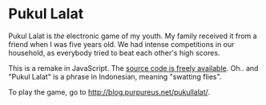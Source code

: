 Pukul Lalat
===========

Pukul Lalat is *the* electronic game of my youth. My family received it from a
friend when I was five years old. We had intense competitions in our household,
as everybody tried to beat each other's high scores.

This is a remake in JavaScript. The [source code is freely available][repo].
Oh.. and "Pukul Lalat" is a phrase in Indonesian, meaning "swatting flies".

To play the game, go to <http://blog.purpureus.net/pukullalat/>.

[repo]: https://github.com/Sjlver/pukullalat
